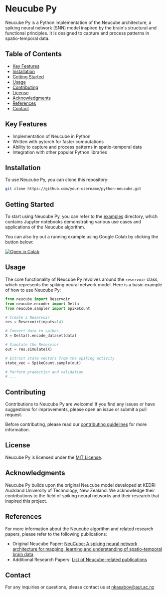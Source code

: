 # Neucube Py

Neucube Py is a Python implementation of the Neucube architecture, a spiking neural network (SNN) model inspired by the brain's structural and functional principles. It is designed to capture and process patterns in spatio-temporal data.

## Table of Contents
- [Key Features](#key-features)
- [Installation](#installation)
- [Getting Started](#getting-started)
- [Usage](#usage)
- [Contributing](#contributing)
- [License](#license)
- [Acknowledgments](#acknowledgments)
- [References](#references)
- [Contact](#contact)

## Key Features

- Implementation of Neucube in Python
- Written with pytorch for faster computations
- Ability to capture and process patterns in spatio-temporal data
- Integration with other popular Python libraries

## Installation

To use Neucube Py, you can clone this repository:

```bash
git clone https://github.com/your-username/python-neucube.git
```

## Getting Started

To start using Neucube Py, you can refer to the [examples](examples/) directory, which contains Jupyter notebooks demonstrating various use cases and applications of the Neucube algorithm.

You can also try out a running example using Google Colab by clicking the button below:

[![Open in Colab](https://colab.research.google.com/assets/colab-badge.svg)](https://colab.research.google.com/github/your-username/python-neucube/blob/main/examples/neucube_demo.ipynb)

## Usage

The core functionality of Neucube Py revolves around the `reservoir` class, which represents the spiking neural network model. Here is a basic example of how to use Neucube Py:

```python
from neucube import Reservoir
from neucube.encoder import Delta
from neucube.sampler import SpikeCount

# Create a Reservoir 
res = Reservoir(inputs=14)

# Convert data to spikes
X = Delta().encode_dataset(data)

# Simulate the Reservior
out = res.simulate(X)

# Extract state vectors from the spiking activity
state_vec = SpikeCount.sample(out)

# Perform predection and validation
# ...

```

## Contributing

Contributions to Neucube Py are welcome! If you find any issues or have suggestions for improvements, please open an issue or submit a pull request.

Before contributing, please read our [contributing guidelines](CONTRIBUTING.md) for more information.

## License

Neucube Py is licensed under the [MIT License](LICENSE).

## Acknowledgments

Neucube Py builds upon the original Neucube model developed at KEDRI Auckland University of Technology, New Zealand. We acknowledge their contributions to the field of spiking neural networks and their research that inspired this project.

## References

For more information about the Neucube algorithm and related research papers, please refer to the following publications:

- Original Neucube Paper: [NeuCube: A spiking neural network architecture for mapping, learning and understanding of spatio-temporal brain data](https://www.sciencedirect.com/science/article/abs/pii/S0893608014000070)
- Additional Research Papers: [List of Neucube-related publications](https://kedri.aut.ac.nz/our-projects/publications)

## Contact

For any inquiries or questions, please contact us at nkasabov@aut.ac.nz